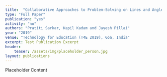 ```yaml
---
title:  "Collaborative Approaches to Problem-Solving on Lines and Angles Using Augmented Reality"
type: "Full Paper"
publication: "yes"
activity: "no"
authors: "Pratiti Sarkar, Kapil Kadam and Jayesh Pillai"
year: "2019"
venue: "Technology for Education (T4E 2019), Goa, India"
excerpt: Test Publication Excerpt
header:
    teaser: /assets/img/placeholder_person.jpg
layout: publications    
---
```


Placeholder Content